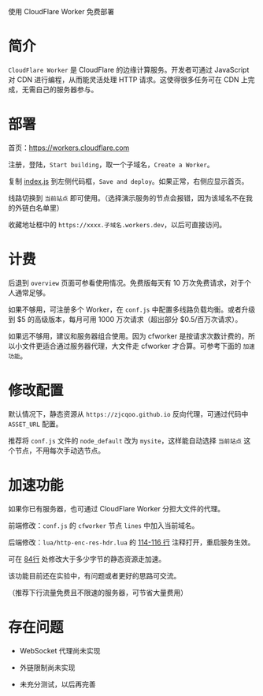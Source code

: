 使用 CloudFlare Worker 免费部署


# 简介

`CloudFlare Worker` 是 CloudFlare 的边缘计算服务。开发者可通过 JavaScript 对 CDN 进行编程，从而能灵活处理 HTTP 请求。这使得很多任务可在 CDN 上完成，无需自己的服务器参与。


# 部署

首页：https://workers.cloudflare.com

注册，登陆，`Start building`，取一个子域名，`Create a Worker`。

复制 [index.js](https://raw.githubusercontent.com/EtherDream/jsproxy/master/cf-worker/index.js) 到左侧代码框，`Save and deploy`。如果正常，右侧应显示首页。

线路切换到 `当前站点` 即可使用。（选择演示服务的节点会报错，因为该域名不在我的外链白名单里）

收藏地址框中的 `https://xxxx.子域名.workers.dev`，以后可直接访问。


# 计费

后退到 `overview` 页面可参看使用情况。免费版每天有 10 万次免费请求，对于个人通常足够。

如果不够用，可注册多个 Worker，在 `conf.js` 中配置多线路负载均衡。或者升级到 $5 的高级版本，每月可用 1000 万次请求（超出部分 $0.5/百万次请求）。

如果远不够用，建议和服务器组合使用。因为 cfworker 是按请求次数计费的，所以小文件更适合通过服务器代理，大文件走 cfworker 才合算。可参考下面的 `加速功能`。


# 修改配置

默认情况下，静态资源从 `https://zjcqoo.github.io` 反向代理，可通过代码中 `ASSET_URL` 配置。

推荐将 `conf.js` 文件的 `node_default` 改为 `mysite`，这样能自动选择 `当前站点` 这个节点，不用每次手动选节点。


# 加速功能

如果你已有服务器，也可通过 CloudFlare Worker 分担大文件的代理。

前端修改：`conf.js` 的 `cfworker` 节点 `lines` 中加入当前域名。

后端修改：`lua/http-enc-res-hdr.lua` 的 [114-116 行](https://github.com/EtherDream/jsproxy/blob/master/lua/http-enc-res-hdr.lua#L114-L116) 注释打开，重启服务生效。

可在 [84行](https://github.com/EtherDream/jsproxy/blob/master/lua/http-enc-res-hdr.lua#L84) 处修改大于多少字节的静态资源走加速。

该功能目前还在实验中，有问题或者更好的思路可交流。

（推荐下行流量免费且不限速的服务器，可节省大量费用）


# 存在问题

* WebSocket 代理尚未实现

* 外链限制尚未实现

* 未充分测试，以后再完善
